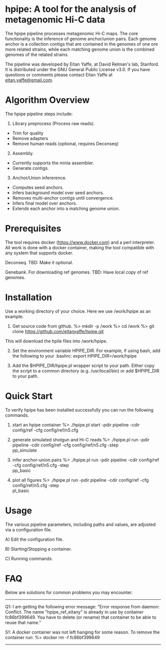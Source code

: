 # hpipe: A tool for the analysis of metagenomic Hi-C data

The hpipe pipeline processes metagenomic Hi-C maps. The core functionality is 
the inference of genome anchor/union pairs. Each genome anchor is a collection
contigs that are contained in the genomes of one ore more related strains, 
while each matching genome union is the combined genomes of the related strains. 
 
The pipeline was developed by Eitan Yaffe, at David Relman's lab, Stanford. 
It is distributed under the GNU General Public License v3.0. If you have
questions or comments please contact Eitan Yaffe at eitan.yaffe@gmail.com.

# Algorithm Overview

The hpipe pipeline steps include:

1. Library preprocess (Process raw reads).
  - Trim for quality
  - Remove adapters
  - Remove human reads (optional, requires Deconseq)

2. Assembly. 
  - Currently supports the minia assembler.
  - Generate contigs.

3. Anchor/Union infererence.
  - Computes seed anchors.
  - Infers background model over seed anchors.
  - Removes multi-anchor contigs until convergence.
  - Infers final model over anchors.
  - Extends each anchor into a matching genome union. 

# Prerequisites

The tool requires docker (https://www.docker.com) and a perl interpreter. All
work is done with a docker container, making the tool compatible with any 
system that supports docker.

Deconseq. 
TBD: Make it optional.

Genebank. For downloading ref genomes. 
TBD: Have local copy of ref genomes.

# Installation

Use a working directory of your choice. Here we use /work/hpipe as an example.

1. Get source code from github. 
%> mkdir -p /work
%> cd /work
%> git clone https://github.com/eitanyaffe/hpipe.git

This will download the hpile files into /work/hpipe. 

2. Set the environment variable HPIPE_DIR. For example, if using bash, add 
the following to your .bashrc:
export HPIPE_DIR=/work/hpipe

3. Add the $HPIPE_DIR/hpipe.pl wrapper script to your path. Either copy the
script to a common directory (e.g. /usr/local/bin) or add $HPIPE_DIR to your
path.

# Quick Start

To verify hpipe has been installed successfully you can run the following
commands.

1. start an hpipe container
%> ./hpipe.pl start -pdir pipeline -cdir config/ref -cfg config/ref/n5.cfg

2. generate simulated shotgun and Hi-C reads 
%> ./hpipe.pl run -pdir pipeline -cdir config/ref -cfg config/ref/n5.cfg -step \
   pp_simulate

3. infer anchor-union pairs
%> ./hpipe.pl run -pdir pipeline -cdir config/ref -cfg config/ref/n5.cfg -step \
   pp_basic

4. plot all figures
%> ./hpipe.pl run -pdir pipeline -cdir config/ref -cfg config/ref/n5.cfg -step \
   pl_basic

# Usage

The various pipeline parameters, including paths and values, are adjusted via
a configuration file. 

A) Edit the configuration file.

B) Starting/Stopping a container.

C) Running commands.

# FAQ

Below are solutions for common problems you may encounter.

--------------------------------------------------------------------------------

Q1: I am getting the following error message:
"Error response from daemon: Conflict. The name "hpipe_ref_eitany" is already 
in use by container fc86bf399649. You have to delete (or rename) that container 
to be able to reuse that name."

S1: A docker container was not left hanging for some reason. To remove the 
container run:
%> docker rm -f fc86bf399649

--------------------------------------------------------------------------------
